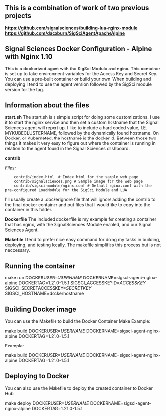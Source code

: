 ## This is a combination of work of two previous projects

**https://github.com/signalsciences/building-lua-nginx-module**
**https://github.com/dacoburn/SigSciAgentApacheAlpine**

## Signal Sciences Docker Configuration - Alpine with Nginx 1.10

This is a dockerized agent with the SigSci Module and nginx. This container is set up to take environment variables for the Access Key and Secret Key. You can use a pre-built container or build your own. When building and deploying I tend to use the agent version followed by the SigSci module version for the tag.

## Information about the files


**start.sh**
The start.sh is a simple script for doing some customizations. I use it to start the nginx service and then set a custom hostname that the Signal Sciences agent will report up. I like to include a hard coded value, I.E. MYKUBECLUSTERNAME, followed by the dynamically found hostname. On Docker, or Kuberneted, the hostname is the docker id. Between those two things it makes it very easy to figure out where the container is running in relation to the agent found in the Signal Sciences dashboard.

**contrib**

_Files:_

````
    contrib/index.html  # Index.html for the sample web page
    contrib/signalsciences.png # Sample image for the web page
    contrib/sigsci-module/nginx.conf # Default nginx.conf with the pre-configured LoadModule for the SigSci Module and LUA
````


I'll usually create a .dockerignore file that will ignore adding the contrib to the final docker container and put files that I would like to copy into the container in this folder.

**Dockerfile**
The included dockerfile is my example for creating a container that has nginx, with the SignalSciences Module enabled, and our Signal Sciences Agent.

**Makefile**
I tend to prefer nice easy command for doing my tasks in building, deploying, and testing locally. The makefile simplifies this process but is not neccessary.

## Running the container

make run DOCKERUSER=*USERNAME* DOCKERNAME=sigsci-agent-nginx-alpine DOCKERTAG=1.21.0-1.5.1 SIGSCI_ACCESSKEYID=*ACCESSKEY* SIGSCI_SECRETACCESSKEY=*SECRETKEY* SIGSCI_HOSTNAME=dockerhostname

## Building Docker image

You can use the Makefile to build the Docker Container
Make Example:

make build DOCKERUSER=*USERNAME* DOCKERNAME=sigsci-agent-nginx-alpine DOCKERTAG=1.21.0-1.5.1

Example:

make build  DOCKERUSER=*USERNAME* DOCKERNAME=sigsci-agent-nginx-alpine DOCKERTAG=1.21.0-1.5.1

## Deploying to Docker

You can also use the Makefile to deploy the created container to Docker Hub

make deploy DOCKERUSER=*USERNAME* DOCKERNAME=sigsci-agent-nginx-alpine DOCKERTAG=1.21.0-1.5.1


